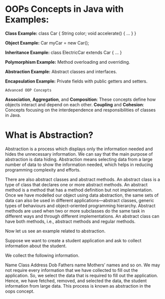 # OOPs Concepts in Java with Examples:

**Class Example:** class Car { String color; void accelerate() { ... } }

**Object Example:** Car myCar = new Car();

**Inheritance Example:** class ElectricCar extends Car { ... }

**Polymorphism Example:** Method overloading and overriding.

**Abstraction Example:** Abstract classes and interfaces.

**Encapsulation Example:** Private fields with public getters and setters.

`Advanced OOP Concepts`

**Association**, **Aggregation**, and **Composition**: These concepts define how objects interact and depend on each other.
**Coupling** and **Cohesion**: Concepts focusing on the interdependence and responsibilities of classes in Java.

# What is Abstraction?

Abstraction is a process which displays only the information needed and hides the unnecessary information. We can say that the main purpose of abstraction is data hiding. Abstraction means selecting data from a large number of data to show the information needed, which helps in reducing programming complexity and efforts.  

There are also abstract classes and abstract methods. An abstract class is a type of class that declares one or more abstract methods. An abstract method is a method that has a method definition but not implementation. Once we have modelled our object using data abstraction, the same sets of data can also be used in different applications—abstract classes, generic types of behaviours and object-oriented programming hierarchy. Abstract methods are used when two or more subclasses do the same task in different ways and through different implementations. An abstract class can have both methods, i.e., abstract methods and regular methods.

Now let us see an example related to abstraction.

Suppose we want to create a student application and ask to collect information about the student.

We collect the following information.  

Name 
Class
Address
Dob
Fathers name
Mothers’ names and so on. 
We may not require every information that we have collected to fill out the application. So, we select the data that is required to fill out the application. Hence, we have fetched, removed, and selected the data, the student information from large data. This process is known as abstraction in the oops concept.
